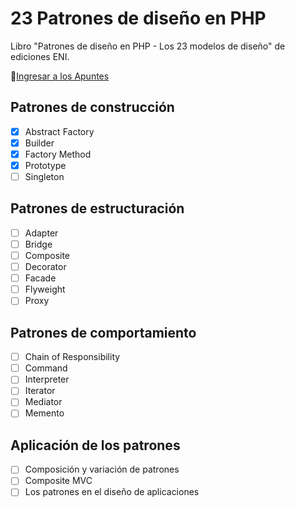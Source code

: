 # 23 Patrones de diseño en PHP

Libro "Patrones de diseño en PHP - Los 23 modelos de diseño" de ediciones ENI.

📝[Ingresar a los Apuntes](APUNTES.md)

## Patrones de construcción

- [x] Abstract Factory
- [x] Builder
- [x] Factory Method
- [x] Prototype
- [ ] Singleton

## Patrones de estructuración

- [ ] Adapter
- [ ] Bridge
- [ ] Composite
- [ ] Decorator
- [ ] Facade
- [ ] Flyweight
- [ ] Proxy

## Patrones de comportamiento

- [ ] Chain of Responsibility
- [ ] Command
- [ ] Interpreter
- [ ] Iterator
- [ ] Mediator
- [ ] Memento

## Aplicación de los patrones

- [ ] Composición y variación de patrones
- [ ] Composite MVC
- [ ] Los patrones en el diseño de aplicaciones
